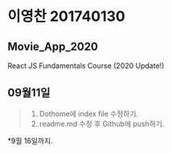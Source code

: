 # 이영찬 201740130
## Movie_App_2020
React JS Fundamentals Course (2020 Update!)

## 09월11일
>1. Dothome에 index file 수정하기.
>2. readme.md 수정 후 Github에 push하기.

*9월 16일까지.
